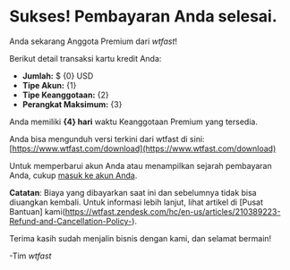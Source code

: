 ﻿# Sukses! Pembayaran Anda selesai.


Anda sekarang Anggota Premium dari *wtfast*!


Berikut detail transaksi kartu kredit Anda:


* **Jumlah:** $ {0} USD
* **Tipe Akun:** {1}
* **Tipe Keanggotaan:** {2} 
* **Perangkat Maksimum:** {3}


Anda memiliki **{4} hari** waktu Keanggotaan Premium yang tersedia.


Anda bisa mengunduh versi terkini dari wtfast di sini: 
[https://www.wtfast.com/download](https://www.wtfast.com/download)


Untuk memperbarui akun Anda atau menampilkan sejarah pembayaran Anda, cukup [masuk ke akun Anda](https://secure.wtfast.com/member/Account/Login).  


**Catatan**: Biaya yang dibayarkan saat ini dan sebelumnya tidak bisa diuangkan kembali. Untuk informasi lebih lanjut, lihat artikel di [Pusat Bantuan] kami(https://wtfast.zendesk.com/hc/en-us/articles/210389223-Refund-and-Cancellation-Policy-).


Terima kasih sudah menjalin bisnis dengan kami, dan selamat bermain!
 
-Tim *wtfast*